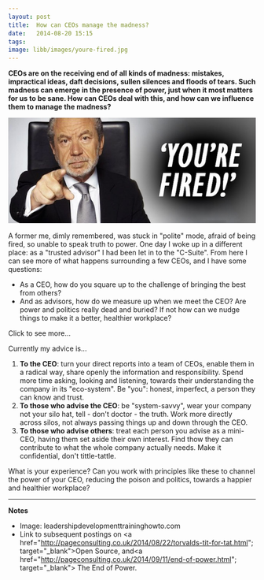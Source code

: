 ```yaml
---
layout: post
title:  How can CEOs manage the madness?
date:   2014-08-20 15:15
tags: 
image: libb/images/youre-fired.jpg
---
```


**CEOs are on the receiving end of all kinds of madness: mistakes, impractical ideas, daft decisions, sullen silences and floods of tears. Such madness can emerge in the presence of power, just when it most matters for us to be sane. How can CEOs deal with this, and how can we influence them to manage the madness?**

![](/libb/images/youre-fired.jpg)

A former me, dimly remembered, was stuck in "polite" mode, afraid of being fired, so unable to speak truth to power. One day I woke up in a different place: as a "trusted advisor" I had been let in to the "C-Suite". From here I can see more of what happens surrounding a few CEOs, and I have some questions: 

* As a CEO, how do you square up to the challenge of bringing the best from others? 
* And as advisors, how do we measure up when we meet the CEO? Are power and politics really dead and buried? If not how can we nudge things to make it a better, healthier workplace? 

<div id="restOfArticle" style="display:none">

I chose to focus on five companies I am currently working with. Their CEOs possess a remarkable array of accolades (including degrees, doctorates, a knighthood, a professorship) plus experience at the highest levels of government and business, across all sectors (government, charity, corporate-private, mixed public/private and trust). <br><br>

Despite differences in character, gender and culture, here are five characteristics they all display:
<ul>
<li><b>an ambition that borders on impatience</b>: as if time is running out, they are driven to scale up and deliver ever more impact and at faster pace </li>
<li><b>a chameleon-like range</b>: to wear the exact face or clothes required at different moments: the company conference, press conference, top team awayday, or with top-level visitor or general public. They will pounce on those who attempt to lie or evade the truth.</li>
<li><b>trying to spread responsibility</b>: taking the spotlight off them, towards getting more done collectively</li>
<ll><b>admitting to their limitations</b>:(thankfully) realising they are not all-seeing, all-knowing or omnipotent</li> 
<li><b>attracting a court of colleagues</b> (including COOs, top team and wider staff) continually chewing over the question: is the CEO inspiring, supporting their efforts or noticing them</li>
</ul>

What is their impact? These CEOs can produce applause, awe, quiet appreciation, a tear in the eye, also grumbles and gaping disbelief at their "mad", "damaging" and "counter-productive" behaviour. But how does it feel in their shoes? 

They take advantage of off-the-record moments to speak candidly (sometimes at great length!), and for feedback "from someone who sees things I can't see". I find it less difficult to give this straight now that I know they despise cover-ups. I am prepared to tell unpopular truths, and I have learned to separate my factual observations from strong feelings, of frustration and over-confidence, I may be picking up from them. <br><br>

In our personal chats a CEO reflects: “Everybody wants a piece of you, like you're a magician giving out potions". And in a public forum with a top team and the CEO catches my eye with the signal "my position is unspeakably exposed, and I'm in your hands!". Sometimes you can only return a look that says "I'll give it my besy shot", because there are things that can't be said.<br><br>

We know that power is less centralised today, but does that mean the end of politics, deference or hierarchy? No, far from it. One thing I keep in mind is <b>advisors can never be really objective</b>. The CEO's colleagues are cosseting and managing us to influence the top: they give us time, they listen, show what they want us to see, test things for approval and send us away with their messages. But how could we make these strange politics less toxic?

</div>
<a onclick="showMoreOrLess(this,'restOfArticle');">Click to see more...</a>

Currently my advice is... <br>

1. <b>To the CEO</b>: turn your direct reports into a team of CEOs, enable them in a radical way, share openly the information and responsibility. Spend more time asking, looking and listening, towards their understanding the company in its "eco-system". Be "you": honest, imperfect, a person they can know and trust.
2. <b>To those who advise the CEO</b>: be "system-savvy", wear your company not your silo hat, tell - don't doctor - the truth. Work more directly across silos, not always passing things up and down through the CEO.
3. <b>To those who advise others</b>: treat each person you advise as a mini-CEO, having them set aside their own interest. Find thow they can contribute to what the whole company actually needs. Make it confidential, don't tittle-tattle.

What is your experience? Can you work with principles like these to channel the power of your CEO, reducing the poison and politics, towards a happier and healthier workplace?

__________________
<b>Notes</b>  

* Image: leadershipdevelopmenttraininghowto.com
* Link to subsequent postings on <a href="http://pageconsulting.co.uk/2014/08/22/torvalds-tit-for-tat.html"; target="_blank">Open Source</a>, and<a href="http://pageconsulting.co.uk/2014/09/11/end-of-power.html"; target="_blank"> The End of Power</a>. 




